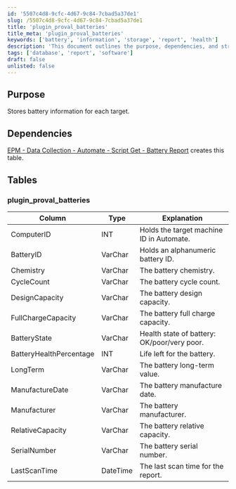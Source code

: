 ```yaml
---
id: '5507c4d8-9cfc-4d67-9c84-7cbad5a37de1'
slug: /5507c4d8-9cfc-4d67-9c84-7cbad5a37de1
title: 'plugin_proval_batteries'
title_meta: 'plugin_proval_batteries'
keywords: ['battery', 'information', 'storage', 'report', 'health']
description: 'This document outlines the purpose, dependencies, and structure of the Battery Information Storage for each target machine in ConnectWise Automate. It details the necessary table and its columns for storing battery-related data, including health state, capacity, and manufacturer information.'
tags: ['database', 'report', 'software']
draft: false
unlisted: false
---
```


## Purpose

Stores battery information for each target.

## Dependencies

[EPM - Data Collection - Automate - Script Get - Battery Report](/docs/59738aa7-5495-4e4d-a36a-cc8af2643865) creates this table.

## Tables

### plugin_proval_batteries

| Column                     | Type      | Explanation                                         |
|---------------------------|-----------|-----------------------------------------------------|
| ComputerID                | INT       | Holds the target machine ID in Automate.            |
| BatteryID                 | VarChar   | Holds an alphanumeric battery ID.                   |
| Chemistry                 | VarChar   | The battery chemistry.                               |
| CycleCount                | VarChar   | The battery cycle count.                             |
| DesignCapacity            | VarChar   | The battery design capacity.                         |
| FullChargeCapacity        | VarChar   | The battery full charge capacity.                   |
| BatteryState              | VarChar   | Health state of battery: OK/poor/very poor.        |
| BatteryHealthPercentage    | INT       | Life left for the battery.                          |
| LongTerm                  | VarChar   | The battery long-term value.                        |
| ManufactureDate           | VarChar   | The battery manufacture date.                       |
| Manufacturer              | VarChar   | The battery manufacturer.                           |
| RelativeCapacity          | VarChar   | The battery relative capacity.                       |
| SerialNumber              | VarChar   | The battery serial number.                          |
| LastScanTime              | DateTime  | The last scan time for the report.                 |

